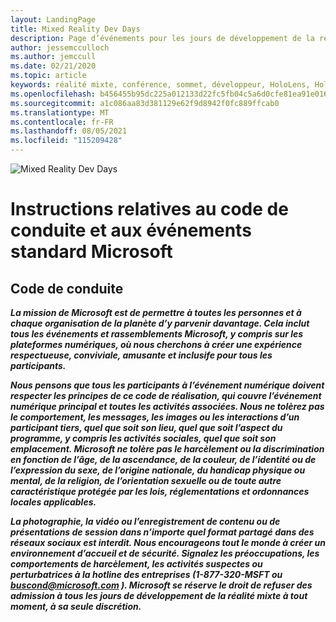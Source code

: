 ```yaml
---
layout: LandingPage
title: Mixed Reality Dev Days
description: Page d’événements pour les jours de développement de la réalité mixte
author: jessemcculloch
ms.author: jemccull
ms.date: 02/21/2020
ms.topic: article
keywords: réalité mixte, conférence, sommet, développeur, HoloLens, HoloLens 2 Kinect
ms.openlocfilehash: b456455b95dc225a012133d22fc5fb04c5a6d0cfe81ea91e016b79712f80d449
ms.sourcegitcommit: a1c086aa83d381129e62f9d8942f0fc889ffcab0
ms.translationtype: MT
ms.contentlocale: fr-FR
ms.lasthandoff: 08/05/2021
ms.locfileid: "115209428"
---
```

![Mixed Reality Dev Days](../whats-new/images/MRDD/MRDevDaysBanner.png)  

# <a name="code-of-conduct-and-microsoft-standard-event-guidelines"></a>Instructions relatives au code de conduite et aux événements standard Microsoft

## <a name="code-of-conduct"></a>Code de conduite 

***La mission de Microsoft est de permettre à toutes les personnes et à chaque organisation de la planète d’y parvenir davantage. Cela inclut tous les événements et rassemblements Microsoft, y compris sur les plateformes numériques, où nous cherchons à créer une expérience respectueuse, conviviale, amusante et inclusife pour tous les participants.***  

***Nous pensons que tous les participants à l’événement numérique doivent respecter les principes de ce code de réalisation, qui couvre l’événement numérique principal et toutes les activités associées. Nous ne tolèrez pas le comportement, les messages, les images ou les interactions d’un participant tiers, quel que soit son lieu, quel que soit l’aspect du programme, y compris les activités sociales, quel que soit son emplacement. Microsoft ne tolère pas le harcèlement ou la discrimination en fonction de l’âge, de la ascendance, de la couleur, de l’identité ou de l’expression du sexe, de l’origine nationale, du handicap physique ou mental, de la religion, de l’orientation sexuelle ou de toute autre caractéristique protégée par les lois, réglementations et ordonnances locales applicables.***  

***La photographie, la vidéo ou l’enregistrement de contenu ou de présentations de session dans n’importe quel format partagé dans des réseaux sociaux est interdit. Nous encourageons tout le monde à créer un environnement d’accueil et de sécurité. Signalez les préoccupations, les comportements de harcèlement, les activités suspectes ou perturbatrices à la hotline des entreprises (1-877-320-MSFT ou [buscond@microsoft.com](mailto:buscond@microsoft.com) ). Microsoft se réserve le droit de refuser des admission à tous les jours de développement de la réalité mixte à tout moment, à sa seule discrétion.***  

